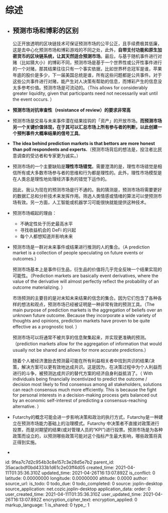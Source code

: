 # 综述

- ## 预测市场和博彩的区别

  公正开放透明的区块链技术可保证预测市场的公平公正，且手续费极其低廉，这是去中心化预测市场和博彩游戏的不同之处，此外，**自带支付功能和原生加密货币的区块链系统，让其天然适合预测市场**。最后，与基于随机事件进行对赌（比如猜大小）的博彩不同，预测市场是基于一个世界性或公开性事件进行的一个对赌，那其结果往往只有一个事实依据，比如世界杯总冠军是谁，苹果年底的股价是多少，下一届美国总统是谁，所有这些问题都是公共事件。对于这些公共事件进行对赌，能产生对人决策有帮助的信息，而博彩产生的信息没太多参考价值。预测市场是可流动的。（This allows for considerably greater liquidity, given that participants need not necessarily wait until the event occurs. ）

- **预测市场对抗审查性（resistance of review）的要求非常高**

- 预测市场是交易与未来事件潜在结果挂钩的「资产」的开放市场。**而预测市场另一个关键价值体现，在于其可以汇总市场上所有参与者的判断，以此创建一个预判事件大概率结果的信号工具**。

- **The idea behind prediction markets is that bettors are more honest than poll respondents and experts.**（预测市场背后的想法是，投注者比民意调查的受访者和专家更为诚实。）

- 预测市场的一个主要缺陷是**理性市场错觉**。需要澄清的是，理性市场错觉是相信所有或大多数市场参与者的思维和行为都是理性的。此外，理性市场模型是在人类总是理性地处理经济事务的错觉下运作的。

  因此，我认为现在的预测市场是行不通的。我的猜测是，预测市场将需要更好的数据汇总和分析技术来发挥作用。筛选人类情感或情绪的算法可以使预测市场有效。另一方面，人工智能或机器学习可能很快就能提供这种技术。

- 预测市场崛起的理由：
  - 不确定性处于历史最高水平
  - 寻找收益机会的 DeFi 的兴起
  - 每个人都想知道并影响未来

- 预测市场是一群对未来事件或结果进行推测的人的集合。（A prediction market is a collection of people speculating on future events or outcomes.）

  预测市场基本上是事件衍生品，衍生品的价值将几乎完全反映一个结果实现的可能性。（Prediction markets are basically event derivatives, where the value of the derivative will almost perfectly reflect the probability of an outcome materializing. ）

  市场预测的主要目的是对未知未来结果的信念的集合。因为它们包含了各种各样的想法和观点，预测市场已经被证明是一种非常有效的预测工具。（The main purpose of prediction markets is the aggregation of beliefs over an unknown future outcome. Because they incorporate a wide variety of thoughts and opinions, prediction markets have proven to be quite effective as a prognostic tool. ）

  预测市场可以将通常不被共享的信息聚集起来，并实现更准确的预测。（prediction markets allow for the aggregation of information that would usually not be shared and allows for more accurate predictions.）

  随着个人被经济激励去预测最可能在所有利益相关者中找到共识的结果/决策，解决方案可以更有效地达成共识。这是因为，在决策过程中为个人利益而进行的斗争，被预测达成共识的替代方案的经济自身利益抵消了。（ With individuals being financially incentivized to predict the outcome / decision most likely to find consensus among all stakeholders, solutions can reach consensus much more efficiently. This is because the fight for personal interests in a decision-making process gets balanced out by an economic self-interest of predicting a consensus-reaching alternative. ）

- Futarchy的概念可能会进一步影响决策和政治的执行方式，Futarchy是一种建立在预测市场能力基础上的治理模式。Futarchy 中决策者不直接对政策进行投票，而是对期望的结果(或对管理人员的“KPI”)进行投票。预测市场是为各种政策而设立的，以预测哪些政策可能对这个指标产生最大影响，哪些政策将真正得到实施。

- 

id: 9fea7c7d2c954b3c8e157c3e28d5e7b2
parent_id: 35acacbdf0bd4333b1d61c2e03ff4d05
created_time: 2021-04-11T01:35:36.310Z
updated_time: 2021-04-26T16:13:07.892Z
is_conflict: 0
latitude: 0.00000000
longitude: 0.00000000
altitude: 0.0000
author: 
source_url: 
is_todo: 0
todo_due: 0
todo_completed: 0
source: joplin-desktop
source_application: net.cozic.joplin-desktop
application_data: 
order: 0
user_created_time: 2021-04-11T01:35:36.310Z
user_updated_time: 2021-04-26T16:13:07.892Z
encryption_cipher_text: 
encryption_applied: 0
markup_language: 1
is_shared: 0
type_: 1